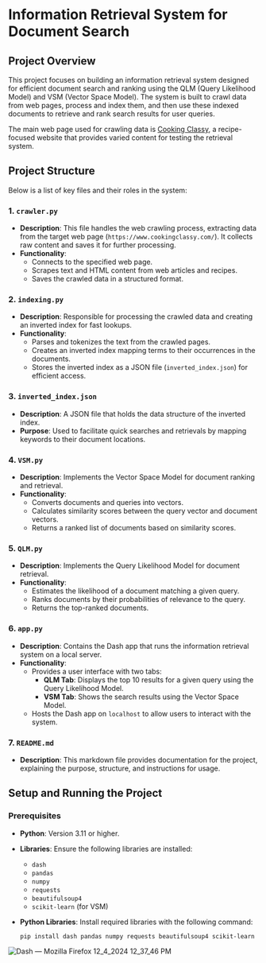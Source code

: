 # Information Retrieval System for Document Search

## Project Overview

This project focuses on building an information retrieval system designed for efficient document search and ranking using the QLM (Query Likelihood Model) and VSM (Vector Space Model). The system is built to crawl data from web pages, process and index them, and then use these indexed documents to retrieve and rank search results for user queries.

The main web page used for crawling data is [Cooking Classy](https://www.cookingclassy.com/), a recipe-focused website that provides varied content for testing the retrieval system.

## Project Structure

Below is a list of key files and their roles in the system:

### 1. `crawler.py`

- **Description**: This file handles the web crawling process, extracting data from the target web page (`https://www.cookingclassy.com/`). It collects raw content and saves it for further processing.
- **Functionality**:
  - Connects to the specified web page.
  - Scrapes text and HTML content from web articles and recipes.
  - Saves the crawled data in a structured format.

### 2. `indexing.py`

- **Description**: Responsible for processing the crawled data and creating an inverted index for fast lookups.
- **Functionality**:
  - Parses and tokenizes the text from the crawled pages.
  - Creates an inverted index mapping terms to their occurrences in the documents.
  - Stores the inverted index as a JSON file (`inverted_index.json`) for efficient access.

### 3. `inverted_index.json`

- **Description**: A JSON file that holds the data structure of the inverted index.
- **Purpose**: Used to facilitate quick searches and retrievals by mapping keywords to their document locations.

### 4. `VSM.py`

- **Description**: Implements the Vector Space Model for document ranking and retrieval.
- **Functionality**:
  - Converts documents and queries into vectors.
  - Calculates similarity scores between the query vector and document vectors.
  - Returns a ranked list of documents based on similarity scores.

### 5. `QLM.py`

- **Description**: Implements the Query Likelihood Model for document retrieval.
- **Functionality**:
  - Estimates the likelihood of a document matching a given query.
  - Ranks documents by their probabilities of relevance to the query.
  - Returns the top-ranked documents.

### 6. `app.py`

- **Description**: Contains the Dash app that runs the information retrieval system on a local server.
- **Functionality**:
  - Provides a user interface with two tabs:
    - **QLM Tab**: Displays the top 10 results for a given query using the Query Likelihood Model.
    - **VSM Tab**: Shows the search results using the Vector Space Model.
  - Hosts the Dash app on `localhost` to allow users to interact with the system.

### 7. `README.md`

- **Description**: This markdown file provides documentation for the project, explaining the purpose, structure, and instructions for usage.

## Setup and Running the Project

### Prerequisites

- **Python**: Version 3.11 or higher.
- **Libraries**: Ensure the following libraries are installed:
  - `dash`
  - `pandas`
  - `numpy`
  - `requests`
  - `beautifulsoup4`
  - `scikit-learn` (for VSM)

- **Python Libraries**: Install required libraries with the following command:
  ```bash
  pip install dash pandas numpy requests beautifulsoup4 scikit-learn

![Dash — Mozilla Firefox 12_4_2024 12_37_46 PM](https://github.com/user-attachments/assets/ba748f20-bb3a-4011-8b44-9a60352e6a25)

